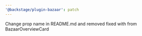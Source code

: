 ```yaml
---
'@backstage/plugin-bazaar': patch
---
```


Change prop name in README.md and removed fixed with from BazaarOverviewCard
